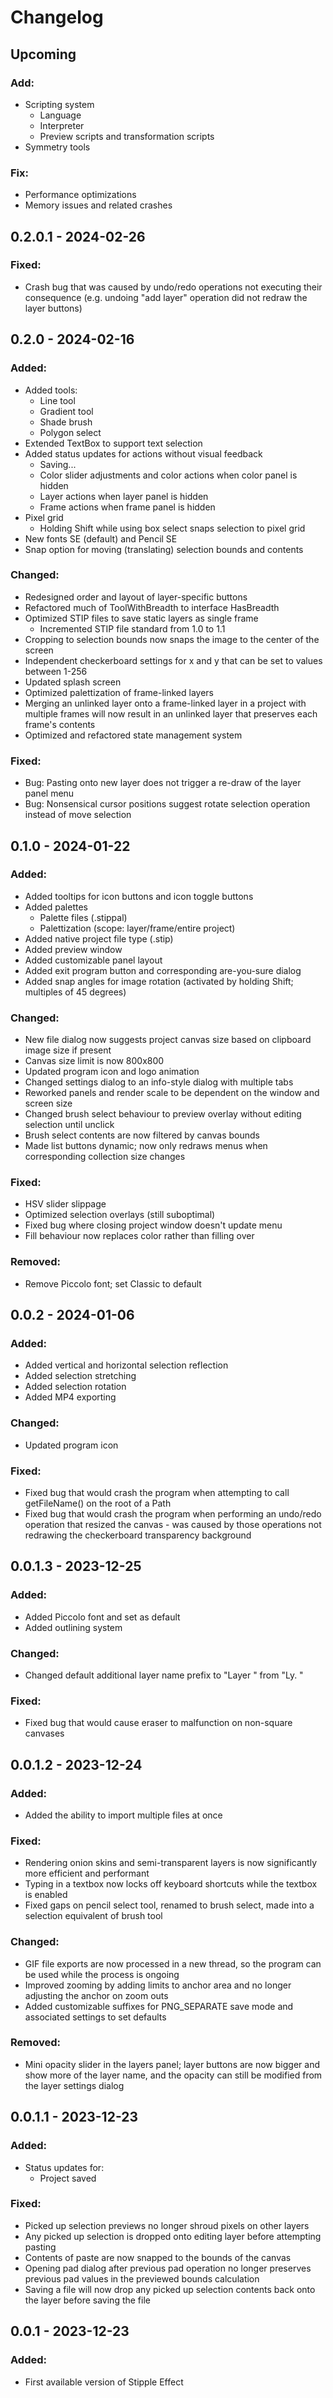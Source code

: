 # Changelog

## Upcoming

### Add:
* Scripting system
    * Language
    * Interpreter
    * Preview scripts and transformation scripts
* Symmetry tools
### Fix:
* Performance optimizations
* Memory issues and related crashes

## **0.2.0.1** - 2024-02-26

### Fixed:
* Crash bug that was caused by undo/redo operations not executing their consequence (e.g. undoing "add layer" operation did not redraw the layer buttons)

## **0.2.0** - 2024-02-16

### Added:
* Added tools:
  * Line tool
  * Gradient tool
  * Shade brush
  * Polygon select
* Extended TextBox to support text selection
* Added status updates for actions without visual feedback
  * Saving... 
  * Color slider adjustments and color actions when color panel is hidden
  * Layer actions when layer panel is hidden
  * Frame actions when frame panel is hidden
* Pixel grid
  * Holding Shift while using box select snaps selection to pixel grid
* New fonts SE (default) and Pencil SE
* Snap option for moving (translating) selection bounds and contents
### Changed:
* Redesigned order and layout of layer-specific buttons
* Refactored much of ToolWithBreadth to interface HasBreadth
* Optimized STIP files to save static layers as single frame
  * Incremented STIP file standard from 1.0 to 1.1
* Cropping to selection bounds now snaps the image to the center of the screen
* Independent checkerboard settings for x and y that can be set to values between 1-256
* Updated splash screen
* Optimized palettization of frame-linked layers 
* Merging an unlinked layer onto a frame-linked layer in a project with multiple frames will now result in an unlinked layer that preserves each frame's contents
* Optimized and refactored state management system
### Fixed:
* Bug: Pasting onto new layer does not trigger a re-draw of the layer panel menu
* Bug: Nonsensical cursor positions suggest rotate selection operation instead of move selection

## **0.1.0** - 2024-01-22

### Added:
* Added tooltips for icon buttons and icon toggle buttons
* Added palettes
  * Palette files (.stippal)
  * Palettization (scope: layer/frame/entire project)
* Added native project file type (.stip)
* Added preview window
* Added customizable panel layout
* Added exit program button and corresponding are-you-sure dialog
* Added snap angles for image rotation (activated by holding Shift; multiples of 45 degrees)
### Changed:
* New file dialog now suggests project canvas size based on clipboard image size if present
* Canvas size limit is now 800x800
* Updated program icon and logo animation
* Changed settings dialog to an info-style dialog with multiple tabs
* Reworked panels and render scale to be dependent on the window and screen size
* Changed brush select behaviour to preview overlay without editing selection until unclick
* Brush select contents are now filtered by canvas bounds
* Made list buttons dynamic; now only redraws menus when corresponding collection size changes
### Fixed:
* HSV slider slippage
* Optimized selection overlays (still suboptimal)
* Fixed bug where closing project window doesn't update menu
* Fill behaviour now replaces color rather than filling over
### Removed:
* Remove Piccolo font; set Classic to default

## **0.0.2** - 2024-01-06

### Added:
* Added vertical and horizontal selection reflection 
* Added selection stretching 
* Added selection rotation 
* Added MP4 exporting
### Changed:
* Updated program icon
### Fixed:
* Fixed bug that would crash the program when attempting to call getFileName() on the root of a Path 
* Fixed bug that would crash the program when performing an undo/redo operation that resized the canvas - was caused by those operations not redrawing the checkerboard transparency background

## **0.0.1.3** - 2023-12-25

### Added:
* Added Piccolo font and set as default
* Added outlining system
### Changed:
* Changed default additional layer name prefix to "Layer " from "Ly. "
### Fixed:
* Fixed bug that would cause eraser to malfunction on non-square canvases

## **0.0.1.2** - 2023-12-24

### Added:
* Added the ability to import multiple files at once
### Fixed:
* Rendering onion skins and semi-transparent layers is now significantly more efficient and performant
* Typing in a textbox now locks off keyboard shortcuts while the textbox is enabled
* Fixed gaps on pencil select tool, renamed to brush select, made into a selection equivalent of brush tool
### Changed:
* GIF file exports are now processed in a new thread, so the program can be used while the process is ongoing
* Improved zooming by adding limits to anchor area and no longer adjusting the anchor on zoom outs
* Added customizable suffixes for PNG_SEPARATE save mode and associated settings to set defaults
### Removed:
* Mini opacity slider in the layers panel; layer buttons are now bigger and show more of the layer name, and the opacity can still be modified from the layer settings dialog

## **0.0.1.1** - 2023-12-23
### Added:
* Status updates for:
  * Project saved
### Fixed:
* Picked up selection previews no longer shroud pixels on other layers
* Any picked up selection is dropped onto editing layer before attempting pasting 
* Contents of paste are now snapped to the bounds of the canvas
* Opening pad dialog after previous pad operation no longer preserves previous pad values in the previewed bounds calculation
* Saving a file will now drop any picked up selection contents back onto the layer before saving the file

## **0.0.1** - 2023-12-23
### Added:
* First available version of Stipple Effect
